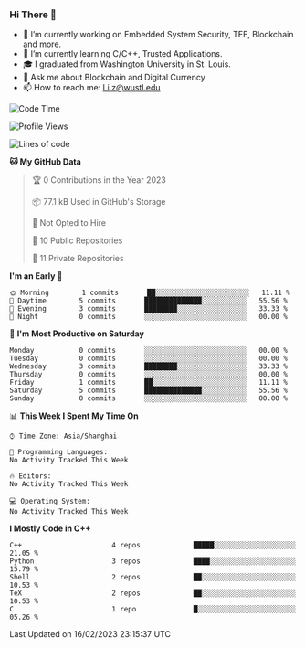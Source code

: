 ### Hi There 👋

<!--
**G0o9leA1/G0o9leA1** is a ✨ _special_ ✨ repository because its `README.md` (this file) appears on your GitHub profile.

Here are some ideas to get you started:
-->
- 🔭 I’m currently working on Embedded System Security, TEE, Blockchain and more.
- 🌱 I’m currently learning C/C++, Trusted Applications.
- 🎓 I graduated from Washington University in St. Louis.
- 💬 Ask me about Blockchain and Digital Currency
- 📫 How to reach me: Li.z@wustl.edu

<!--START_SECTION:waka-->
![Code Time](http://img.shields.io/badge/Code%20Time-42%20hrs%2039%20mins-blue)

![Profile Views](http://img.shields.io/badge/Profile%20Views-1-blue)

![Lines of code](https://img.shields.io/badge/From%20Hello%20World%20I%27ve%20Written-56%20Thousand%20lines%20of%20code-blue)

**🐱 My GitHub Data** 

> 🏆 0 Contributions in the Year 2023
 > 
> 📦 77.1 kB Used in GitHub's Storage 
 > 
> 🚫 Not Opted to Hire
 > 
> 📜 10 Public Repositories 
 > 
> 🔑 11 Private Repositories  
 > 
**I'm an Early 🐤** 

```text
🌞 Morning        1 commits       ██░░░░░░░░░░░░░░░░░░░░░░░   11.11 % 
🌆 Daytime        5 commits       ██████████████░░░░░░░░░░░   55.56 % 
🌃 Evening        3 commits       ████████░░░░░░░░░░░░░░░░░   33.33 % 
🌙 Night          0 commits       ░░░░░░░░░░░░░░░░░░░░░░░░░   00.00 % 

```
📅 **I'm Most Productive on Saturday** 

```text
Monday           0 commits       ░░░░░░░░░░░░░░░░░░░░░░░░░   00.00 % 
Tuesday          0 commits       ░░░░░░░░░░░░░░░░░░░░░░░░░   00.00 % 
Wednesday        3 commits       ████████░░░░░░░░░░░░░░░░░   33.33 % 
Thursday         0 commits       ░░░░░░░░░░░░░░░░░░░░░░░░░   00.00 % 
Friday           1 commits       ██░░░░░░░░░░░░░░░░░░░░░░░   11.11 % 
Saturday         5 commits       ██████████████░░░░░░░░░░░   55.56 % 
Sunday           0 commits       ░░░░░░░░░░░░░░░░░░░░░░░░░   00.00 % 

```


📊 **This Week I Spent My Time On** 

```text
⌚︎ Time Zone: Asia/Shanghai

💬 Programming Languages: 
No Activity Tracked This Week

🔥 Editors: 
No Activity Tracked This Week

💻 Operating System: 
No Activity Tracked This Week

```

**I Mostly Code in C++** 

```text
C++                      4 repos             █████░░░░░░░░░░░░░░░░░░░░   21.05 % 
Python                   3 repos             ████░░░░░░░░░░░░░░░░░░░░░   15.79 % 
Shell                    2 repos             ██░░░░░░░░░░░░░░░░░░░░░░░   10.53 % 
TeX                      2 repos             ██░░░░░░░░░░░░░░░░░░░░░░░   10.53 % 
C                        1 repo              █░░░░░░░░░░░░░░░░░░░░░░░░   05.26 % 

```



 Last Updated on 16/02/2023 23:15:37 UTC
<!--END_SECTION:waka-->
